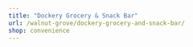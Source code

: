 ```yaml
---
title: "Dockery Grocery & Snack Bar"
url: /walnut-grove/dockery-grocery-and-snack-bar/
shop: convenience
---
```

